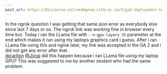 ```yaml
---
post_url: https://discourse.onlinedegree.iitm.ac.in/t/ga2-deployment-tools-discussion-thread-tds-jan-2025/161120/149
---
```

In the ngrok question I was getting that same json error as everybody else since last 7 days or so. The ngrok link was working fine in browser every time but. Today i ran the LLama file with `--n-gpu-layers 35` parameter at the end which makes it run using my laptops graphics card i guess. After i ran LLama file using this and ngrok later, my link was accepted in the GA 2 and i did not get any error after that.  
[@carlton](/u/carlton) [@Jivraj](/u/jivraj) did this happen because i ran LLama file using my laptop GPU? This was suggested to me by another student who had the same problem.